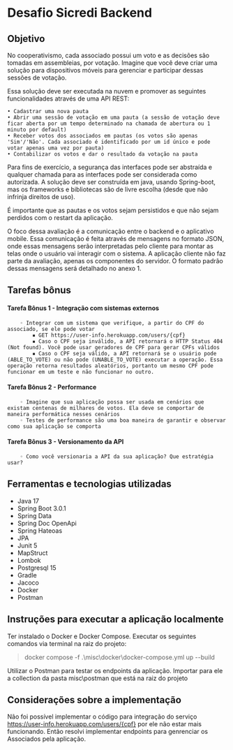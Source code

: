 # Desafio Sicredi Backend
## Objetivo
No cooperativismo, cada associado possui um voto e as decisões são tomadas em assembleias, por votação. Imagine que você deve criar uma solução para dispositivos móveis para gerenciar e participar dessas sessões de votação. 

Essa solução deve ser executada na nuvem e promover as seguintes funcionalidades através de uma API REST:

    • Cadastrar uma nova pauta
    • Abrir uma sessão de votação em uma pauta (a sessão de votação deve ficar aberta por um tempo determinado na chamada de abertura ou 1 minuto por default)
    • Receber votos dos associados em pautas (os votos são apenas 'Sim'/'Não'. Cada associado é identificado por um id único e pode votar apenas uma vez por pauta)
    • Contabilizar os votos e dar o resultado da votação na pauta

Para fins de exercício, a segurança das interfaces pode ser abstraída e qualquer chamada para as interfaces pode ser considerada como autorizada. A solução deve ser construída em java, usando Spring-boot, mas os frameworks e bibliotecas são de livre escolha (desde que não infrinja direitos de uso).

É importante que as pautas e os votos sejam persistidos e que não sejam perdidos com o restart da aplicação.

O foco dessa avaliação é a comunicação entre o backend e o aplicativo mobile. Essa comunicação é feita através de mensagens no formato JSON, onde essas mensagens serão interpretadas pelo cliente para montar as telas onde o usuário vai interagir com o sistema. A aplicação cliente não faz parte da avaliação, apenas os componentes do servidor. O formato padrão dessas mensagens será detalhado no anexo 1.

## Tarefas bônus
#### Tarefa Bônus 1 - Integração com sistemas externos
    
        ◦ Integrar com um sistema que verifique, a partir do CPF do associado, se ele pode votar
            ▪ GET https://user-info.herokuapp.com/users/{cpf}
            ▪ Caso o CPF seja inválido, a API retornará o HTTP Status 404 (Not found). Você pode usar geradores de CPF para gerar CPFs válidos
            ▪ Caso o CPF seja válido, a API retornará se o usuário pode (ABLE_TO_VOTE) ou não pode (UNABLE_TO_VOTE) executar a operação. Essa operação retorna resultados aleatórios, portanto um mesmo CPF pode funcionar em um teste e não funcionar no outro.
#### Tarefa Bônus 2 - Performance
        ◦ Imagine que sua aplicação possa ser usada em cenários que existam centenas de milhares de votos. Ela deve se comportar de maneira performática nesses cenários
        ◦ Testes de performance são uma boa maneira de garantir e observar como sua aplicação se comporta
#### Tarefa Bônus 3 - Versionamento da API
        ◦ Como você versionaria a API da sua aplicação? Que estratégia usar?

## Ferramentas e tecnologias utilizadas

* Java 17
* Spring Boot 3.0.1
* Spring Data
* Spring Doc OpenApi
* Spring Hateoas
* JPA
* Junit 5
* MapStruct
* Lombok
* Postgresql 15
* Gradle
* Jacoco
* Docker
* Postman

## Instruções para executar a aplicação localmente
Ter instalado o Docker e Docker Compose. Executar os seguintes comandos via terminal na raiz do projeto:
>docker compose -f .\misc\docker\docker-compose.yml up --build

Utilizar o Postman para testar os endpoints da aplicação. Importar para ele a collection da pasta misc\postman que está na raiz do projeto

## Considerações sobre a implementação
Não foi possível implementar o código para integração do serviço https://user-info.herokuapp.com/users/{cpf} por ele não estar mais funcionando. Então resolvi implementar endpoints para genrenciar os Associados pela aplicação. 

